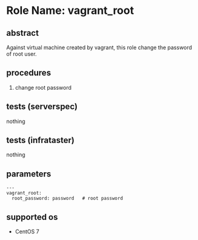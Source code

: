 # Role Name: vagrant_root

## abstract
Against virtual machine created by vagrant, this role change the password of root user.

## procedures
1. change root password

## tests (serverspec)
nothing

## tests (infrataster)
nothing

## parameters
```
---
vagrant_root:
  root_password: password   # root password
```

## supported os
* CentOS 7
